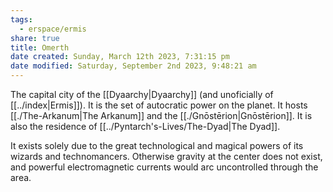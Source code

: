 ```yaml
---
tags:
  - erspace/ermis
share: true
title: Omerth
date created: Sunday, March 12th 2023, 7:31:15 pm
date modified: Saturday, September 2nd 2023, 9:48:21 am
---
```


The capital city of the [[Dyaarchy|Dyaarchy]] (and unoficially of [[../index|Ermis]]). It is the set of autocratic power on the planet. It hosts [[./The-Arkanum|The Arkanum]] and the [[./Gnōstērion|Gnōstērion]]. It is also the residence of [[../Pyntarch's-Lives/The-Dyad|The Dyad]]. 

It exists solely due to the great technological and magical powers of its wizards and technomancers. Otherwise gravity at the center does not exist, and powerful electromagnetic currents would arc uncontrolled through the area. 
